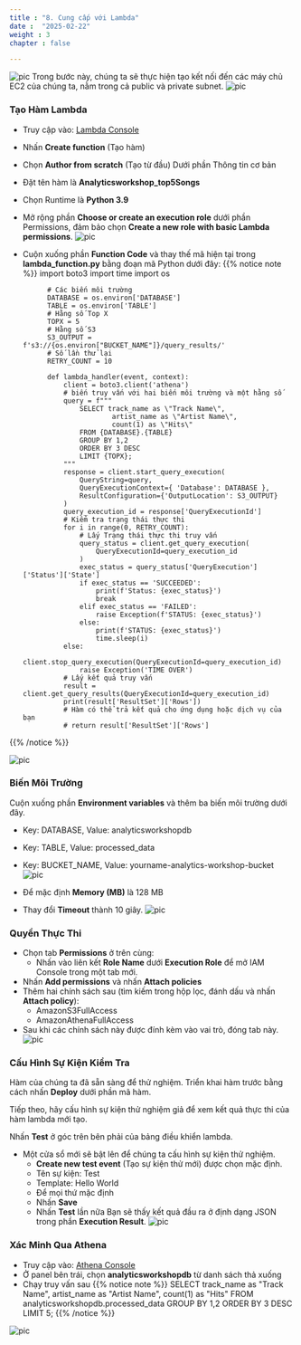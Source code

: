 ```yaml
---
title : "8. Cung cấp với Lambda"
date :  "2025-02-22" 
weight : 3 
chapter : false

---
```

![pic](/anworkshopaws/images/a-11.png) 
Trong bước này, chúng ta sẽ thực hiện tạo kết nối đến các máy chủ EC2 của chúng ta, nằm trong cả public và private subnet.
![pic](/anworkshopaws/images/a-11.png) 

### Tạo Hàm Lambda ###

- Truy cập vào: [Lambda Console](https://console.aws.amazon.com/lambda/home?region=us-east-1)
- Nhấn **Create function** (Tạo hàm)
- Chọn **Author from scratch** (Tạo từ đầu)
Dưới phần Thông tin cơ bản
- Đặt tên hàm là **Analyticsworkshop_top5Songs**
- Chọn Runtime là **Python 3.9**
- Mở rộng phần **Choose or create an execution role** dưới phần Permissions, đảm bảo chọn **Create a new role with basic Lambda permissions**.
![pic](/anworkshopaws/images/8-servewithlambda/1.png)

- Cuộn xuống phần **Function Code** và thay thế mã hiện tại trong **lambda_function.py** bằng đoạn mã Python dưới đây:
{{% notice note %}}
            import boto3
            import time
            import os

            # Các biến môi trường
            DATABASE = os.environ['DATABASE']
            TABLE = os.environ['TABLE']
            # Hằng số Top X
            TOPX = 5
            # Hằng số S3
            S3_OUTPUT = f's3://{os.environ["BUCKET_NAME"]}/query_results/'
            # Số lần thử lại
            RETRY_COUNT = 10

            def lambda_handler(event, context):
                client = boto3.client('athena')
                # biến truy vấn với hai biến môi trường và một hằng số
                query = f"""
                    SELECT track_name as \"Track Name\", 
                            artist_name as \"Artist Name\",
                            count(1) as \"Hits\" 
                    FROM {DATABASE}.{TABLE} 
                    GROUP BY 1,2 
                    ORDER BY 3 DESC
                    LIMIT {TOPX};
                """
                response = client.start_query_execution(
                    QueryString=query,
                    QueryExecutionContext={ 'Database': DATABASE },
                    ResultConfiguration={'OutputLocation': S3_OUTPUT}
                )
                query_execution_id = response['QueryExecutionId']
                # Kiểm tra trạng thái thực thi
                for i in range(0, RETRY_COUNT):
                    # Lấy Trạng thái thực thi truy vấn
                    query_status = client.get_query_execution(
                        QueryExecutionId=query_execution_id
                    )
                    exec_status = query_status['QueryExecution']['Status']['State']
                    if exec_status == 'SUCCEEDED':
                        print(f'Status: {exec_status}')
                        break
                    elif exec_status == 'FAILED':
                        raise Exception(f'STATUS: {exec_status}')
                    else:
                        print(f'STATUS: {exec_status}')
                        time.sleep(i)
                else:
                    client.stop_query_execution(QueryExecutionId=query_execution_id)
                    raise Exception('TIME OVER')
                # Lấy kết quả truy vấn
                result = client.get_query_results(QueryExecutionId=query_execution_id)
                print(result['ResultSet']['Rows'])
                # Hàm có thể trả kết quả cho ứng dụng hoặc dịch vụ của bạn
                # return result['ResultSet']['Rows']
{{% /notice %}}

![pic](/anworkshopaws/images/8-servewithlambda/2.png)

### Biến Môi Trường ###

Cuộn xuống phần **Environment variables** và thêm ba biến môi trường dưới đây.

- Key: DATABASE, Value: analyticsworkshopdb
- Key: TABLE, Value: processed_data
- Key: BUCKET_NAME, Value: yourname-analytics-workshop-bucket
![pic](/anworkshopaws/images/8-servewithlambda/3.png)

- Để mặc định **Memory (MB)** là 128 MB
- Thay đổi **Timeout** thành 10 giây.
![pic](/anworkshopaws/images/8-servewithlambda/4.png)

### Quyền Thực Thi ###

- Chọn tab **Permissions** ở trên cùng:
    - Nhấn vào liên kết **Role Name** dưới **Execution Role** để mở IAM Console trong một tab mới.
- Nhấn **Add permissions** và nhấn **Attach policies**
- Thêm hai chính sách sau (tìm kiếm trong hộp lọc, đánh dấu và nhấn **Attach policy**):
    - AmazonS3FullAccess
    - AmazonAthenaFullAccess
- Sau khi các chính sách này được đính kèm vào vai trò, đóng tab này.
![pic](/anworkshopaws/images/8-servewithlambda/5.png)

### Cấu Hình Sự Kiện Kiểm Tra ###

Hàm của chúng ta đã sẵn sàng để thử nghiệm. Triển khai hàm trước bằng cách nhấn **Deploy** dưới phần mã hàm.

Tiếp theo, hãy cấu hình sự kiện thử nghiệm giả để xem kết quả thực thi của hàm lambda mới tạo.

Nhấn **Test** ở góc trên bên phải của bảng điều khiển lambda.
- Một cửa sổ mới sẽ bật lên để chúng ta cấu hình sự kiện thử nghiệm.
    - **Create new test event** (Tạo sự kiện thử mới) được chọn mặc định.
    - Tên sự kiện: Test
    - Template: Hello World
    - Để mọi thứ mặc định
    - Nhấn **Save**
    - Nhấn **Test** lần nữa
Bạn sẽ thấy kết quả đầu ra ở định dạng JSON trong phần **Execution Result**.
![pic](/anworkshopaws/images/8-servewithlambda/6.png)

### Xác Minh Qua Athena ###

- Truy cập vào: [Athena Console](https://console.aws.amazon.com/athena/home?region=us-east-1#query)
- Ở panel bên trái, chọn **analyticsworkshopdb** từ danh sách thả xuống
- Chạy truy vấn sau
{{% notice note %}}
        SELECT track_name as "Track Name",
            artist_name as "Artist Name",
            count(1) as "Hits" 
        FROM analyticsworkshopdb.processed_data 
        GROUP BY 1,2 
        ORDER BY 3 DESC 
        LIMIT 5;
{{% /notice %}}

![pic](/anworkshopaws/images/8-servewithlambda/7.png)
